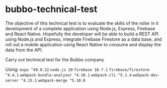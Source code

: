 # bubbo-technical-test

The objective of this technical test is to evaluate the skills of the roller in it development of a complete application using Node.js, Express, Firebase and React Native. Hopefully the developer will be able to build a REST API using Node.js and Express, integrate Firebase Firestore as a data base, and roll out a mobile application using React Native to consume and display the data from the API.

Carry out technical test for the Bubbo company

Using:
`expo ^49.0.22`
`node.js 20`
`firebase 10.7.1`
`firebase/firestore ^4.4.1`
`webpack-bundle-analyzer ^4.10.1`
`webpack-cli ^5.1.4`
`webpack-dev-server ^4.15.1`
`webpack-merge ^5.10.0`
